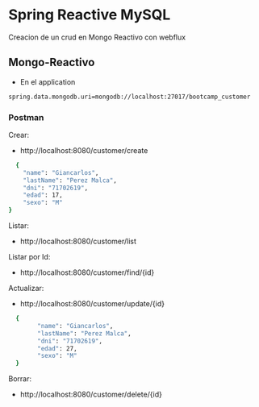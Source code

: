 # Spring Reactive MySQL 

Creacion de un crud en Mongo Reactivo con webflux

## Mongo-Reactivo
- En el application 
```bash
spring.data.mongodb.uri=mongodb://localhost:27017/bootcamp_customer
```

### Postman

Crear: 
- http://localhost:8080/customer/create
```bash
  {
    "name": "Giancarlos",
    "lastName": "Perez Malca",
    "dni": "71702619",
    "edad": 17,
    "sexo": "M"
}
```

Listar:
- http://localhost:8080/customer/list

Listar por Id:
- http://localhost:8080/customer/find/{id}

Actualizar:
- http://localhost:8080/customer/update/{id}
```bash
  {
        "name": "Giancarlos",
        "lastName": "Perez Malca",
        "dni": "71702619",
        "edad": 27,
        "sexo": "M"
  }
```

Borrar:
- http://localhost:8080/customer/delete/{id}

